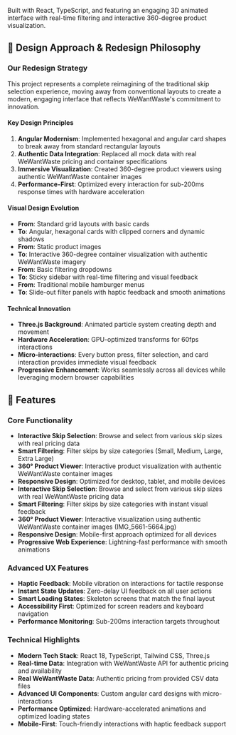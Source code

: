  Built with React, TypeScript, and featuring an engaging 3D animated interface with real-time filtering and interactive 360-degree product visualization.
## 🎨 Design Approach & Redesign Philosophy
### Our Redesign Strategy
This project represents a complete reimagining of the traditional skip selection experience, moving away from conventional layouts to create a modern, engaging interface that reflects WeWantWaste's commitment to innovation.
#### Key Design Principles
1. **Angular Modernism**: Implemented hexagonal and angular card shapes to break away from standard rectangular layouts
2. **Authentic Data Integration**: Replaced all mock data with real WeWantWaste pricing and container specifications
3. **Immersive Visualization**: Created 360-degree product viewers using authentic WeWantWaste container images
4. **Performance-First**: Optimized every interaction for sub-200ms response times with hardware acceleration
#### Visual Design Evolution
- **From**: Standard grid layouts with basic cards
- **To**: Angular, hexagonal cards with clipped corners and dynamic shadows
- **From**: Static product images
- **To**: Interactive 360-degree container visualization with authentic WeWantWaste imagery
- **From**: Basic filtering dropdowns
- **To**: Sticky sidebar with real-time filtering and visual feedback
- **From**: Traditional mobile hamburger menus
- **To**: Slide-out filter panels with haptic feedback and smooth animations
#### Technical Innovation
- **Three.js Background**: Animated particle system creating depth and movement
- **Hardware Acceleration**: GPU-optimized transforms for 60fps interactions
- **Micro-interactions**: Every button press, filter selection, and card interaction provides immediate visual feedback
- **Progressive Enhancement**: Works seamlessly across all devices while leveraging modern browser capabilities
## 🚀 Features
### Core Functionality
- **Interactive Skip Selection**: Browse and select from various skip sizes with real pricing data
- **Smart Filtering**: Filter skips by size categories (Small, Medium, Large, Extra Large)
- **360° Product Viewer**: Interactive product visualization with authentic WeWantWaste container images
- **Responsive Design**: Optimized for desktop, tablet, and mobile devices
- **Interactive Skip Selection**: Browse and select from various skip sizes with real WeWantWaste pricing data
- **Smart Filtering**: Filter skips by size categories with instant visual feedback
- **360° Product Viewer**: Interactive visualization using authentic WeWantWaste container images (IMG_5661-5664.jpg)
- **Responsive Design**: Mobile-first approach optimized for all devices
- **Progressive Web Experience**: Lightning-fast performance with smooth animations
### Advanced UX Features
- **Haptic Feedback**: Mobile vibration on interactions for tactile response
- **Instant State Updates**: Zero-delay UI feedback on all user actions
- **Smart Loading States**: Skeleton screens that match the final layout
- **Accessibility First**: Optimized for screen readers and keyboard navigation
- **Performance Monitoring**: Sub-200ms interaction targets throughout
### Technical Highlights
- **Modern Tech Stack**: React 18, TypeScript, Tailwind CSS, Three.js
- **Real-time Data**: Integration with WeWantWaste API for authentic pricing and availability
- **Real WeWantWaste Data**: Authentic pricing from provided CSV data files
- **Advanced UI Components**: Custom angular card designs with micro-interactions
- **Performance Optimized**: Hardware-accelerated animations and optimized loading states
- **Mobile-First**: Touch-friendly interactions with haptic feedback support
